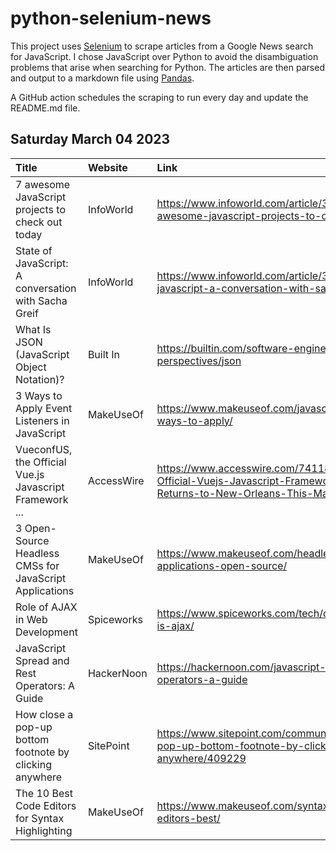 # python-selenium-news

This project uses [Selenium](https://www.seleniumhq.org/) to scrape articles from a Google News search for JavaScript.
I chose JavaScript over Python to avoid the disambiguation problems that arise when searching for Python.
The articles are then parsed and output to a markdown file using [Pandas](https://pandas.pydata.org/).

A GitHub action schedules the scraping to run every day and update the README.md file.

## Saturday March 04 2023


| Title                                                   | Website    | Link                                                                                                                           |
|:--------------------------------------------------------|:-----------|:-------------------------------------------------------------------------------------------------------------------------------|
| 7 awesome JavaScript projects to check out today        | InfoWorld  | https://www.infoworld.com/article/3687616/7-awesome-javascript-projects-to-check-out-today.html                                |
| State of JavaScript: A conversation with Sacha Greif    | InfoWorld  | https://www.infoworld.com/article/3688770/state-of-javascript-a-conversation-with-sacha-greif.html                             |
| What Is JSON (JavaScript Object Notation)?              | Built In   | https://builtin.com/software-engineering-perspectives/json                                                                     |
| 3 Ways to Apply Event Listeners in JavaScript           | MakeUseOf  | https://www.makeuseof.com/javascript-event-listeners-ways-to-apply/                                                            |
| VueconfUS, the Official Vue.js Javascript Framework ... | AccessWire | https://www.accesswire.com/741186/VueconfUS-the-Official-Vuejs-Javascript-Framework-Conference-Returns-to-New-Orleans-This-May |
| 3 Open-Source Headless CMSs for JavaScript Applications | MakeUseOf  | https://www.makeuseof.com/headless-cms-javascript-applications-open-source/                                                    |
| Role of AJAX in Web Development                         | Spiceworks | https://www.spiceworks.com/tech/devops/articles/what-is-ajax/                                                                  |
| JavaScript Spread and Rest Operators: A Guide           | HackerNoon | https://hackernoon.com/javascript-spread-and-rest-operators-a-guide                                                            |
| How close a pop-up bottom footnote by clicking anywhere | SitePoint  | https://www.sitepoint.com/community/t/how-close-a-pop-up-bottom-footnote-by-clicking-anywhere/409229                           |
| The 10 Best Code Editors for Syntax Highlighting        | MakeUseOf  | https://www.makeuseof.com/syntax-highlighting-code-editors-best/                                                               |